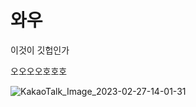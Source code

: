 # 와우

이것이 깃헙인가

오오오오호호호 

![KakaoTalk_Image_2023-02-27-14-01-31](/Users/juni/Documents/GitHub/Footsome48.github.io/images/2024-02-08-first-posting/KakaoTalk_Image_2023-02-27-14-01-31.png)